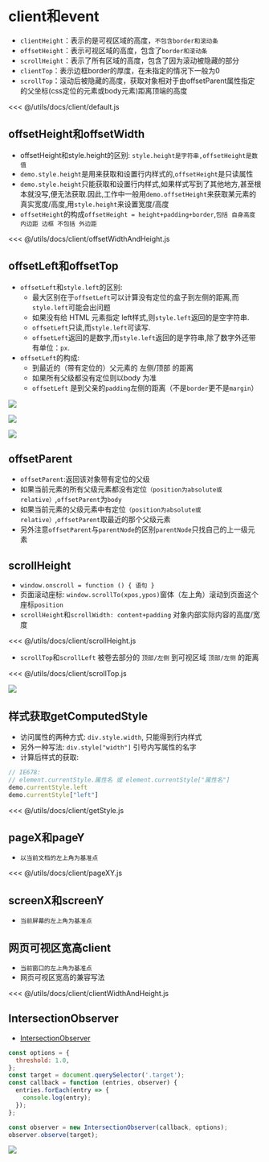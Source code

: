 # client和event

- `clientHeight`：表示的是可视区域的高度，`不包含border和滚动条`
- `offsetHeight`：表示可视区域的高度，包含了`border和滚动条`
- `scrollHeight`：表示了所有区域的高度，包含了因为滚动被隐藏的部分
- `clientTop`：表示边框border的厚度，在未指定的情况下一般为0
- `scrollTop`：滚动后被隐藏的高度，获取对象相对于由offsetParent属性指定的父坐标(css定位的元素或body元素)距离顶端的高度

<CodeBlock title="client兼容 >>">

<<< @/utils/docs/client/default.js

</CodeBlock>

## offsetHeight和offsetWidth

- offsetHeight和style.height的区别: `style.height是字符串,offsetHeight是数值`
- `demo.style.height`是用来获取和设置行内样式的,`offsetHeight`是只读属性
- `demo.style.height`只能获取和设置行内样式,如果样式写到了其他地方,甚至根本就没写,便无法获取.因此,工作中一般用`demo.offsetHeight`来获取某元素的真实宽度/高度,用`style.height`来设置宽度/高度
- `offsetHeight`的构成`offsetHeight = height+padding+border`,`包括 自身高度 内边距 边框 不包括 外边距`

<CodeBlock title="offsetHeight和offsetWidth兼容 >>">

<<< @/utils/docs/client/offsetWidthAndHeight.js

</CodeBlock>

## offsetLeft和offsetTop

- `offsetLeft`和`style.left`的区别:
  - 最大区别在于`offsetLeft`可以计算没有定位的盒子到左侧的距离,而`style.left`可能会出问题
  - 如果没有给 HTML 元素指定 left样式,则`style.left`返回的是空字符串.
  - `offsetLeft`只读,而`style.left`可读写.
  - `offsetLeft`返回的是数字,而`style.left`返回的是字符串,除了数字外还带有单位：`px`.
- `offsetLeft`的构成:
  - 到最近的（带有定位的）父元素的 左侧/顶部 的距离
  - 如果所有父级都没有定位则以body 为准
  - `offsetLeft` 是到父亲的`padding`左侧的距离（不是`border`更不是`margin`）

![](https://gitee.com/cxyz/imgbed/raw/img/img/dom-offsetLeft.png)

![](https://gitee.com/cxyz/imgbed/raw/img/img/dom-offsetleft2.png)

![](https://gitee.com/cxyz/imgbed/raw/img/img/dom-offset.png)

## offsetParent

- `offsetParent`:返回该对象带有定位的父级
- 如果当前元素的所有父级元素都没有定位`（position为absolute或relative）`,`offsetParent`为`body`
- 如果当前元素的父级元素中有定位`（position为absolute或relative）`,`offsetParent`取最近的那个父级元素
- 另外注意`offsetParent`与`parentNode`的区别`parentNode`只找自己的上一级元素

## scrollHeight

- `window.onscroll = function () { 语句 }`
- 页面滚动座标: `window.scrollTo(xpos,ypos)`窗体（左上角）滚动到页面这个座标`position`
- `scrollHeight`和`scrollWidth: content+padding` 对象内部实际内容的高度/宽度

<CodeBlock title="scrollHeight兼容 >>">

<<< @/utils/docs/client/scrollHeight.js

</CodeBlock>

- `scrollTop`和`scrollLeft` 被卷去部分的 `顶部/左侧` 到可视区域 `顶部/左侧` 的距离

<CodeBlock title="scrollTop兼容 >>">

<<< @/utils/docs/client/scrollTop.js

</CodeBlock>

![](https://gitee.com/cxyz/imgbed/raw/img/img/dom-scroll.png)

## 样式获取getComputedStyle

- 访问属性的两种方式: `div.style.width`, 只能得到行内样式
- 另外一种写法: `div.style["width"]` 引号内写属性的名字
- 计算后样式的获取:

<CodeBlock>

```js
// IE678:
// element.currentStyle.属性名 或 element.currentStyle["属性名"]
demo.currentStyle.left
demo.currentStyle["left"]
```

</CodeBlock>

<CodeBlock title="兼容写法">

<<< @/utils/docs/client/getStyle.js

</CodeBlock>

## pageX和pageY

- `以当前文档的左上角为基准点`

<CodeBlock>

<<< @/utils/docs/client/pageXY.js

</CodeBlock>

## screenX和screenY

- `当前屏幕的左上角为基准点`

## 网页可视区宽高client

- `当前窗口的左上角为基准点`
- 网页可视区宽高的兼容写法

<CodeBlock title="clientWidth兼容 >>">

<<< @/utils/docs/client/clientWidthAndHeight.js

</CodeBlock>

## IntersectionObserver

- [IntersectionObserver](http://www.ruanyifeng.com/blog/2016/11/intersectionobserver_api.html)

```js
const options = {
  threshold: 1.0,
};
const target = document.querySelector('.target');
const callback = function (entries, observer) {
  entries.forEach(entry => {
    console.log(entry);
  });
};

const observer = new IntersectionObserver(callback, options);
observer.observe(target);
```

![](https://gitee.com/cxyz/imgbed/raw/img/img/client.png)
